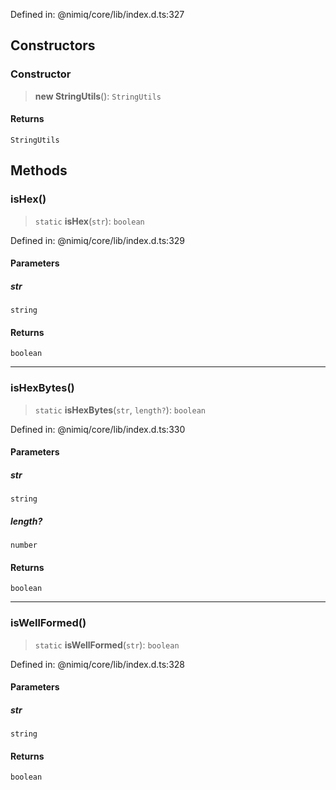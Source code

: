 Defined in: @nimiq/core/lib/index.d.ts:327

## Constructors

### Constructor

> **new StringUtils**(): `StringUtils`

#### Returns

`StringUtils`

## Methods

### isHex()

> `static` **isHex**(`str`): `boolean`

Defined in: @nimiq/core/lib/index.d.ts:329

#### Parameters

##### str

`string`

#### Returns

`boolean`

***

### isHexBytes()

> `static` **isHexBytes**(`str`, `length?`): `boolean`

Defined in: @nimiq/core/lib/index.d.ts:330

#### Parameters

##### str

`string`

##### length?

`number`

#### Returns

`boolean`

***

### isWellFormed()

> `static` **isWellFormed**(`str`): `boolean`

Defined in: @nimiq/core/lib/index.d.ts:328

#### Parameters

##### str

`string`

#### Returns

`boolean`
